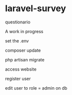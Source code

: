 # laravel-survey
questionario


A work in progress


set the .env

composer update

php artisan migrate

access website

register user

edit user to role = admin on db



